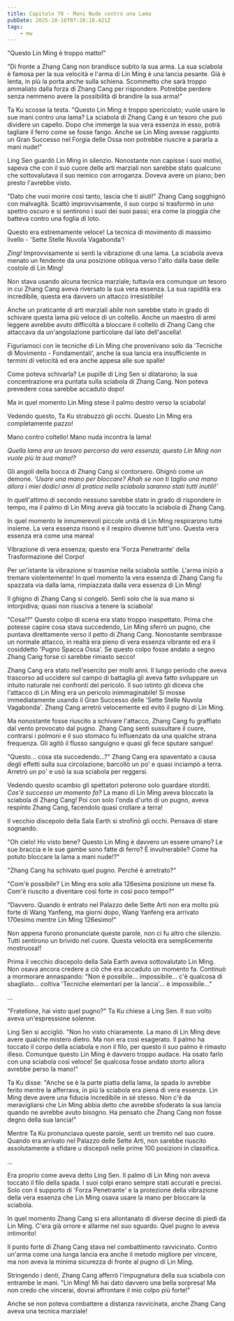 ```yaml
---
title: Capitolo 78 - Mani Nude contro una Lama
pubDate: 2025-10-16T07:28:18.421Z
tags:
    - mw
---
```



"Questo Lin Ming è troppo matto!"


"Di fronte a Zhang Cang non brandisce subito la sua arma. La sua sciabola è famosa per la sua velocità e l'arma di Lin Ming è una lancia pesante. Già è lenta, in più la porta anche sulla schiena. Scommetto che sarà troppo ammaliato dalla forza di Zhang Cang per rispondere. Potrebbe perdere senza nemmeno avere la possibilità di brandire la sua arma!"


Ta Ku scosse la testa. "Questo Lin Ming è troppo spericolato; vuole usare le sue mani contro una lama? La sciabola di Zhang Cang è un tesoro che può dividere un capello. Dopo che immerge la sua vera essenza in esso, potrà tagliare il ferro come se fosse fango. Anche se Lin Ming avesse raggiunto un Gran Successo nel Forgia delle Ossa non potrebbe riuscire a pararla a mani nude!"


Ling Sen guardò Lin Ming in silenzio. Nonostante non capisse i suoi motivi, sapeva che con il suo cuore delle arti marziali non sarebbe stato qualcuno che sottovalutava il suo nemico con arroganza. Doveva avere un piano; ben presto l'avrebbe visto.


"Dato che vuoi morire così tanto, lascia che ti aiuti!" Zhang Cang sogghignò con malvagità. Scattò improvvisamente, il suo corpo si trasformò in uno spettro oscuro e si sentirono i suoi dei suoi passi; era come la pioggia che batteva contro una foglia di loto.


Questo era estremamente veloce! La tecnica di movimento di massimo livello - 'Sette Stelle Nuvola Vagabonda'!


<em>Zing!</em> Improvvisamente si sentì la vibrazione di una lama. La sciabola aveva menato un fendente da una posizione obliqua verso l'alto dalla base delle costole di Lin Ming!


Non stava usando alcuna tecnica marziale; tuttavia era comunque un tesoro in cui Zhang Cang aveva riversato la sua vera essenza. La sua rapidità era incredibile, questa era davvero un attacco irresistibile!


Anche un praticante di arti marziali abile non sarebbe stato in grado di schivare questa lama più veloce di un coltello.
Anche un maestro di armi leggere avrebbe avuto difficoltà a bloccare il coltello di Zhang Cang che attaccava da un'angolazione particolare dal lato dell'ascella!


Figuriamoci con le tecniche di Lin Ming che provenivano solo da 'Tecniche di Movimento - Fondamentali', anche la sua lancia era insufficiente in termini di velocità ed era anche appesa alle sue spalle!


Come poteva schivarla? Le pupille di Ling Sen si dilatarono; la sua concentrazione era puntata sulla sciabola di Zhang Cang. Non poteva prevedere cosa sarebbe accaduto dopo!


Ma in quel momento Lin Ming stese il palmo destro verso la sciabola!


Vedendo questo, Ta Ku strabuzzò gli occhi. Questo Lin Ming era completamente pazzo!


Mano contro coltello! Mano nuda incontra la lama!


<em>Quella lama era un tesoro percorso da vera essenza, questo Lin Ming non vuole più la sua mano!?</em>


Gli angoli della bocca di Zhang Cang si contorsero. Ghignò come un demone. <em>'Usare una mano per bloccare? Ahah se non ti taglio una mano allora i miei dodici anni di pratica nella sciabola saranno stati tutti inutili!'</em>


In quell'attimo di secondo nessuno sarebbe stato in grado di rispondere in tempo, ma il palmo di Lin Ming aveva già toccato la sciabola di Zhang Cang.


In quel momento le innumerevoli piccole unità di Lin Ming respirarono tutte insieme. La vera essenza risonò e il respiro divenne tutt'uno. Questa vera essenza era come una marea!


Vibrazione di vera essenza; questo era 'Forza Penetrante' della Trasformazione del Corpo!


Per un'istante la vibrazione si trasmise nella sciabola sottile. L'arma iniziò a tremare violentemente! In quel momento la vera essenza di Zhang Cang fu spazzata via dalla lama, rimpiazzata dalla vera essenza di Lin Ming!


Il ghigno di Zhang Cang si congelò. Sentì solo che la sua mano si intorpidiva; quasi non riusciva a tenere la sciabola!


"Cosa!?" Questo colpo di scena era stato troppo inaspettato. Prima che potesse capire cosa stava succedendo, Lin Ming sferrò un pugno, che puntava direttamente verso il petto di Zhang Cang.
Nonostante sembrasse un normale attacco, in realtà era pieno di vera essenza vibrante ed era il cosiddetto 'Pugno Spacca Ossa'. Se questo colpo fosse andato a segno Zhang Cang forse ci sarebbe rimasto secco!


Zhang Cang era stato nell'esercito per molti anni. Il lungo periodo che aveva trascorso ad uccidere sul campo di battaglia gli aveva fatto sviluppare un intuito naturale nei confronti del pericolo. Il suo istinto gli diceva che l'attacco di Lin Ming era un pericolo inimmaginabile! Si mosse immediatamente usando il Gran Successo delle 'Sette Stelle Nuvola Vagabonda'. Zhang Cang arretrò velocemente ed evitò il pugno di Lin Ming.


Ma nonostante fosse riuscito a schivare l'attacco, Zhang Cang fu graffiato dal vento provocato dal pugno.
Zhang Cang sentì sussultare il cuore, contrarsi i polmoni e il suo stomaco fu influenzato da una qualche strana frequenza. Gli agitò il flusso sanguigno e quasi gli fece sputare sangue!


"Questo... cosa sta succedendo...?" Zhang Cang era spaventato a causa degli effetti sulla sua circolazione, barcollò un po' e quasi inciampò a terra. Arretrò un po' e usò la sua sciabola per reggersi.


Vedendo questo scambio gli spettatori poterono solo guardare storditi. <em>Cos'è successo un momento fa?</em>
La mano di Lin Ming aveva bloccato la sciabola di Zhang Cang! Poi con solo l'onda d'urto di un pugno, aveva respinto Zhang Cang, facendolo quasi crollare a terra!


Il vecchio discepolo della Sala Earth si strofinò gli occhi. Pensava di stare sognando.


"Oh cielo! Ho visto bene? Questo Lin Ming è davvero un essere umano? Le sue braccia e le sue gambe sono fatte di ferro? È invulnerabile? Come ha potuto bloccare la lama a mani nude!?"


"Zhang Cang ha schivato quel pugno. Perché è arretrato?"


"Com'è possibile? Lin Ming era solo alla 126esima posizione un mese fa. Com'è riuscito a diventare così forte in così poco tempo?"


"Davvero. Quando è entrato nel Palazzo delle Sette Arti non era molto più forte di Wang Yanfeng, ma giorni dopo, Wang Yanfeng era arrivato 170esimo mentre Lin Ming 126esimo!"


Non appena furono pronunciate queste parole, non ci fu altro che silenzio. Tutti sentirono un brivido nel cuore. Questa velocità era semplicemente mostruosa!!


Prima il vecchio discepolo della Sala Earth aveva sottovalutato Lin Ming. Non osava ancora credere a ciò che era accaduto un momento fa. Continuò a mormorare annaspando: "Non è possibile... impossibile... c'è qualcosa di sbagliato... coltiva 'Tecniche elementari per la lancia'... è impossibile..."


...


"Fratellone, hai visto quel pugno?" Ta Ku chiese a Ling Sen. Il suo volto aveva un'espressione solenne.


Ling Sen si accigliò. "Non ho visto chiaramente. La mano di Lin Ming deve avere qualche mistero dietro. Ma non era così esagerato. Il palmo ha toccato il corpo della sciabola e non il filo, per questo il suo palmo è rimasto illeso. Comunque questo Lin Ming è davvero troppo audace. Ha osato farlo con una sciabola così veloce! Se qualcosa fosse andato storto allora avrebbe perso la mano!"


Ta Ku disse: "Anche se è la parte piatta della lama, la spada lo avrebbe ferito mentre la afferrava, in più la sciabola era piena di vera essenza. Lin Ming deve avere una fiducia incredibile in sé stesso. Non c'è da meravigliarsi che Lin Ming abbia detto che avrebbe sfoderato la sua lancia quando ne avrebbe avuto bisogno.
Ha pensato che Zhang Cang non fosse degno della sua lancia!"


Mentre Ta Ku pronunciava queste parole, sentì un tremito nel suo cuore. Quando era arrivato nel Palazzo delle Sette Arti, non sarebbe riuscito assolutamente a sfidare u discepoli nelle prime 100 posizioni in classifica.


...


Era proprio come aveva detto Ling Sen. Il palmo di Lin Ming non aveva toccato il filo della spada. I suoi colpi erano sempre stati accurati e precisi. Solo con il supporto di 'Forza Penetrante' e la protezione della vibrazione della vera essenza che Lin Ming osava usare la mano per bloccare la sciabola.


In quel momento Zhang Cang si era allontanato di diverse decine di piedi da Lin Ming. C'era già orrore e allarme nel suo sguardo. Quel pugno lo aveva intimorito!


Il punto forte di Zhang Cang stava nel combattimento ravvicinato. Contro un'arma come una lunga lancia era anche il metodo migliore per vincere, ma non aveva la minima sicurezza di fronte al pugno di Lin Ming.


Stringendo i denti, Zhang Cang afferrò l'impugnatura della sua sciabola con entrambe le mani. "Lin Ming! Mi hai dato davvero una bella sorpresa! Ma non credo che vincerai, dovrai affrontare il mio colpo più forte!"


Anche se non poteva combattere a distanza ravvicinata, anche Zhang Cang aveva una tecnica marziale!
                                


                                



